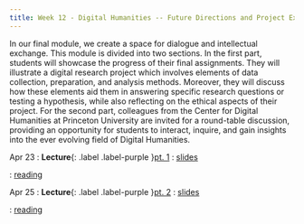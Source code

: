 ```yaml
---
title: Week 12 - Digital Humanities -- Future Directions and Project Exhibition
---
```


In our final module, we create a space for dialogue and intellectual exchange. This module is divided into two sections. In the first part, students will showcase the progress of their final assignments. They will illustrate a digital research project which involves elements of data collection, preparation, and analysis methods. Moreover, they will discuss how these elements aid them in answering specific research questions or testing a hypothesis, while also reflecting on the ethical aspects of their project. For the second part, colleagues from the Center for Digital Humanities at Princeton University are invited for a round-table discussion, providing an opportunity for students to interact, inquire, and gain insights into the ever evolving field of Digital Humanities.

Apr 23
: **Lecture**{: .label .label-purple }[pt. 1](#)
  : [slides](https://registrar.princeton.edu/course-offerings/course-details?term=1244&courseid=013536)

  : [reading](https://registrar.princeton.edu/course-offerings/course-details?term=1244&courseid=013536)

<!--
: [Linked Lists & Encapsulation](#)

  : [3.1](#), [2.2](#), [2.3](#)
-->

Apr 25
: **Lecture**{: .label .label-purple }[pt. 2](#)
  : [slides](https://registrar.princeton.edu/course-offerings/course-details?term=1244&courseid=013536)
  
  : [reading](https://registrar.princeton.edu/course-offerings/course-details?term=1244&courseid=013536)
